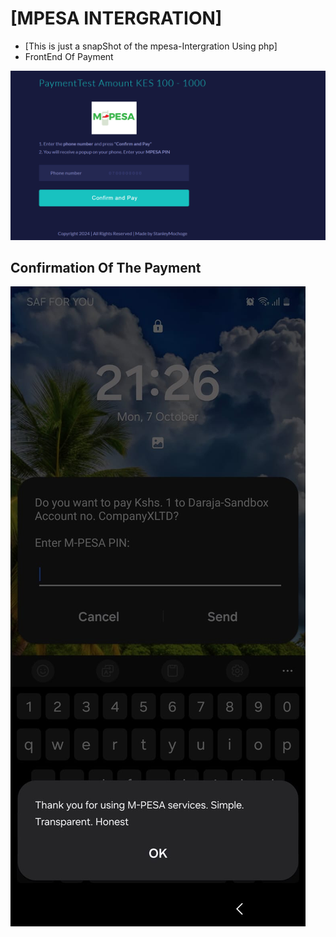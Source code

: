 # [MPESA INTERGRATION]
- [This is just a snapShot of the mpesa-Intergration Using php]
- FrontEnd Of Payment
<img src="./ReadmeIMG/Screenshot 2024-10-07 201909.png" alt="FrontEndOf-The-MpesaIntergration">

## Confirmation Of The Payment
<img src="./ReadmeIMG/MpesaIntergration Confirmation.jpg" alt="MyMpesa-Confirmation">